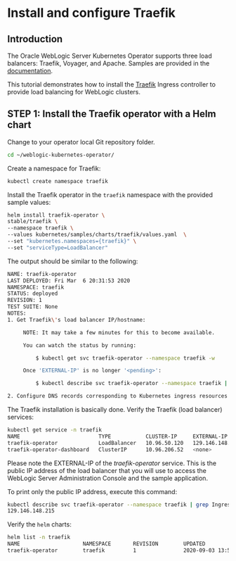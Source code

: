 # Install and configure Traefik

## Introduction

The Oracle WebLogic Server Kubernetes Operator supports three load balancers: Traefik, Voyager, and Apache. Samples are provided in the [documentation](https://github.com/oracle/weblogic-kubernetes-operator/blob/v2.5.0/kubernetes/samples/charts/README.md).

This tutorial demonstrates how to install the [Traefik](https://traefik.io/) Ingress controller to provide load balancing for WebLogic clusters.

## **STEP 1**: Install the Traefik operator with a Helm chart

Change to your operator local Git repository folder.
```bash
cd ~/weblogic-kubernetes-operator/
```
Create a namespace for Traefik:
```bash
kubectl create namespace traefik
```
Install the Traefik operator in the `traefik` namespace with the provided sample values:
```bash
helm install traefik-operator \
stable/traefik \
--namespace traefik \
--values kubernetes/samples/charts/traefik/values.yaml  \
--set "kubernetes.namespaces={traefik}" \
--set "serviceType=LoadBalancer"
```

The output should be similar to the following:
```bash
NAME: traefik-operator
LAST DEPLOYED: Fri Mar  6 20:31:53 2020
NAMESPACE: traefik
STATUS: deployed
REVISION: 1
TEST SUITE: None
NOTES:
1. Get Traefik\'s load balancer IP/hostname:

     NOTE: It may take a few minutes for this to become available.

     You can watch the status by running:

         $ kubectl get svc traefik-operator --namespace traefik -w

     Once 'EXTERNAL-IP' is no longer '<pending>':

         $ kubectl describe svc traefik-operator --namespace traefik | grep Ingress | awk '{print $3}'

2. Configure DNS records corresponding to Kubernetes ingress resources to point to the load balancer IP/hostname found in step 1
```

The Traefik installation is basically done. Verify the Traefik (load balancer) services:
```bash
kubectl get service -n traefik
NAME                         TYPE           CLUSTER-IP     EXTERNAL-IP       PORT(S)                      AGE
traefik-operator             LoadBalancer   10.96.50.120   129.146.148.215   443:31388/TCP,80:31282/TCP   48s
traefik-operator-dashboard   ClusterIP      10.96.206.52   <none>            80/TCP                       48s
```
Please note the EXTERNAL-IP of the *traefik-operator* service. This is the public IP address of the load balancer that you will use to access the WebLogic Server Administration Console and the sample application.

To print only the public IP address, execute this command:
```bash
kubectl describe svc traefik-operator --namespace traefik | grep Ingress | awk '{print $3}'
129.146.148.215
```

Verify the `helm` charts:
```bash
helm list -n traefik
NAME                    NAMESPACE       REVISION        UPDATED                                 STATUS          CHART           APP VERSION
traefik-operator        traefik         1               2020-09-03 13:50:09.199419556 +0000 UTC deployed        traefik-1.87.2  1.7.24
```

